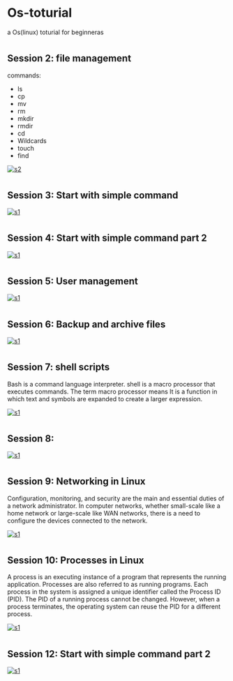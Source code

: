 # Os-toturial
a Os(linux) toturial for beginneras

#

## Session 2: file management

commands:
- ls
- cp
- mv
- rm
- mkdir
- rmdir
- cd
- Wildcards
- touch
- find

[![s2](https://img.shields.io/badge/s2%20read-FCFC0F)](https://github.com/tahamusvi/Os-toturial/blob/main/s2.md)

#

## Session 3: Start with simple command

[![s1](https://img.shields.io/badge/s3%20read-FCFC0F)](https://github.com/tahamusvi/Os-toturial/blob/main/s3.md)

#

## Session 4: Start with simple command part 2

[![s1](https://img.shields.io/badge/s4%20read-FCFC0F)](https://github.com/tahamusvi/Os-toturial/blob/main/s4.md)

#



## Session 5: User management

[![s1](https://img.shields.io/badge/s5%20read-FCFC0F)](https://github.com/tahamusvi/Os-toturial/blob/main/s5.md)


#

## Session 6: Backup and archive files

[![s1](https://img.shields.io/badge/s6%20read-FCFC0F)](https://github.com/tahamusvi/Os-toturial/blob/main/s6.md)



#



## Session 7: shell scripts
Bash is a command language interpreter. shell is a macro processor that executes commands. The term macro processor means
It is a function in which text and symbols are expanded to create a larger expression.

[![s1](https://img.shields.io/badge/s7%20read-FCFC0F)](https://github.com/tahamusvi/Os-toturial/blob/main/s7.md)



#



## Session 8: 

[![s1](https://img.shields.io/badge/s8%20read-FCFC0F)](https://github.com/tahamusvi/Os-toturial/blob/main/s8.md)




#



## Session 9: Networking in Linux
Configuration, monitoring, and security are the main and essential duties of a network administrator. In computer networks, whether small-scale like a home network or large-scale like WAN networks, there is a need to configure the devices connected to the network.

[![s1](https://img.shields.io/badge/s9%20read-FCFC0F)](https://github.com/tahamusvi/Os-toturial/blob/main/s9.md)



#




## Session 10: Processes in Linux

A process is an executing instance of a program that represents the running application. Processes are also referred to as running programs. Each process in the system is assigned a unique identifier called the Process ID (PID). The PID of a running process cannot be changed. However, when a process terminates, the operating system can reuse the PID for a different process.

[![s1](https://img.shields.io/badge/s10%20read-FCFC0F)](https://github.com/tahamusvi/Os-toturial/blob/main/10.md)



#




## Session 12: Start with simple command part 2

[![s1](https://img.shields.io/badge/s12%20read-FCFC0F)](https://github.com/tahamusvi/Os-toturial/blob/main/s12.md)
